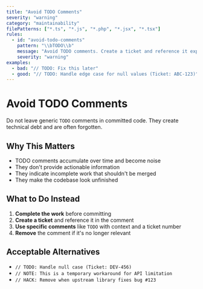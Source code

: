 ```yaml
---
title: "Avoid TODO Comments"
severity: "warning"
category: "maintainability"
filePatterns: ["*.ts", "*.js", "*.php", "*.jsx", "*.tsx"]
rules:
  - id: "avoid-todo-comments"
    pattern: "\\bTODO\\b"
    message: "Avoid TODO comments. Create a ticket and reference it explicitly or remove the comment."
    severity: "warning"
examples:
  - bad: "// TODO: Fix this later"
  - good: "// TODO: Handle edge case for null values (Ticket: ABC-123)"
---
```


# Avoid TODO Comments

Do not leave generic `TODO` comments in committed code. They create technical debt and are often forgotten.

## Why This Matters

- TODO comments accumulate over time and become noise
- They don't provide actionable information
- They indicate incomplete work that shouldn't be merged
- They make the codebase look unfinished

## What to Do Instead

1. **Complete the work** before committing
2. **Create a ticket** and reference it in the comment
3. **Use specific comments** like `TODO` with context and a ticket number
4. **Remove** the comment if it's no longer relevant

## Acceptable Alternatives

- `// TODO: Handle null case (Ticket: DEV-456)`
- `// NOTE: This is a temporary workaround for API limitation`
- `// HACK: Remove when upstream library fixes bug #123`
